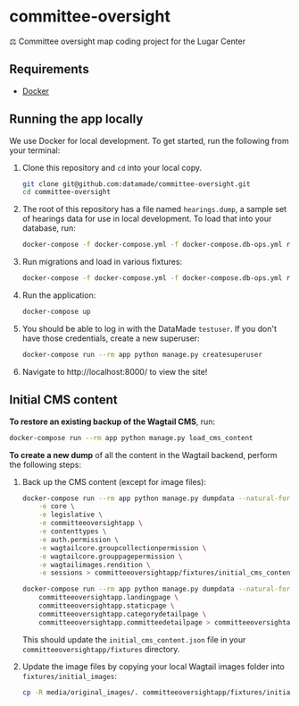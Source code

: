 # committee-oversight
⚖️ Committee oversight map coding project for the Lugar Center

## Requirements

- [Docker](https://www.docker.com/)


## Running the app locally

We use Docker for local development. To get started, run the following from your terminal:

1. Clone this repository and `cd` into your local copy.

    ```bash
    git clone git@github.com:datamade/committee-oversight.git
    cd committee-oversight
    ```

2. The root of this repository has a file named `hearings.dump`, a sample set of hearings data for use in local development. To load that into your database, run:

    ```bash
    docker-compose -f docker-compose.yml -f docker-compose.db-ops.yml run -e PGPASSWORD=postgres --rm dbload-dump
    ```

3. Run migrations and load in various fixtures:

    ```bash
    docker-compose -f docker-compose.yml -f docker-compose.db-ops.yml run --rm dbload-fixtures
    ```

4. Run the application:

    ```bash
    docker-compose up
    ```

4. You should be able to log in with the DataMade `testuser`. If you don't have those credentials,
create a new superuser:

    ```bash
    docker-compose run --rm app python manage.py createsuperuser
    ```

5. Navigate to http://localhost:8000/ to view the site!


## Initial CMS content

**To restore an existing backup of the Wagtail CMS**, run:

```bash
docker-compose run --rm app python manage.py load_cms_content
```

**To create a new dump** of all the content in the Wagtail backend, perform the following steps:

1. Back up the CMS content (except for image files):

    ```bash
    docker-compose run --rm app python manage.py dumpdata --natural-foreign --indent 2 \
        -e core \
        -e legislative \
        -e committeeoversightapp \
        -e contenttypes \
        -e auth.permission \
        -e wagtailcore.groupcollectionpermission \
        -e wagtailcore.grouppagepermission \
        -e wagtailimages.rendition \
        -e sessions > committeeoversightapp/fixtures/initial_cms_content.json

    docker-compose run --rm app python manage.py dumpdata --natural-foreign --indent 2 \
        committeeoversightapp.landingpage \
        committeeoversightapp.staticpage \
        committeeoversightapp.categorydetailpage \
        committeeoversightapp.committeedetailpage > committeeoversightapp/fixtures/initial_cms_content_custom_pages.json
    ```

    This should update the `initial_cms_content.json` file in your `committeeoversightapp/fixtures`
    directory.

2. Update the image files by copying your local Wagtail images folder into `fixtures/initial_images`:

    ```bash
    cp -R media/original_images/. committeeoversightapp/fixtures/initial_images/
    ```
